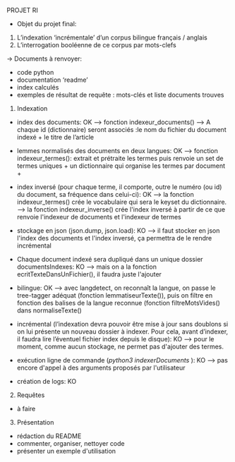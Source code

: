 PROJET RI

- Objet du projet final:
1. L’indexation ‘incrémentale’ d’un corpus bilingue français / anglais
2. L’interrogation booléenne de ce corpus par mots-clefs

→ Documents à renvoyer:
- code python
- documentation ‘readme’
- index calculés
- exemples de résultat de requête : mots-clés et liste documents trouves

1. Indexation

- index des documents: OK
--> fonction indexeur_documents()
--> A chaque id (dictionnaire) seront associés :le nom du fichier du document indexé + le titre de l’article

- lemmes normalisés des documents en deux langues: OK
--> fonction indexeur_termes(): extrait et prétraite les termes puis renvoie un set de termes uniques + un dictionnaire qui organise les termes par document + 

- index inversé (pour chaque terme, il comporte, outre le numéro (ou id) du document, sa fréquence dans celui-ci): OK
--> la fonction indexeur_termes() crée le vocabulaire qui sera le keyset du dictionnaire. 
--> la fonction indexeur_inverse() crée l'index inversé à partir de ce que renvoie l'indexeur de documents et l'indexeur de termes

- stockage en json (json.dump, json.load): KO
--> il faut stocker en json l'index des documents et l'index inversé, ça permettra de le rendre incrémental

- Chaque document indexé sera dupliqué dans un unique dossier documentsIndexes: KO
--> mais on a la fonction ecritTexteDansUnFichier(), il faudra juste l'ajouter

- bilingue: OK
--> avec langdetect, on reconnaît la langue, on passe le tree-tagger adéquat (fonction lemmatiseurTexte()), puis on filtre en fonction des balises de la langue reconnue (fonction filtreMotsVides() dans  normaliseTexte()

- incrémental (l’indexation devra pouvoir être mise à jour sans doublons si on lui présente un nouveau dossier à indexer. Pour cela, avant d’indexer, il faudra lire l’éventuel fichier index depuis le disque): KO
--> pour le moment, comme aucun stockage, ne permet pas d'ajouter des termes.

- exécution ligne de commande (_python3 indexerDocuments <chemin de dossier>_): KO
--> pas encore d'appel à des arguments proposés par l'utilisateur

- création de logs: KO


2. Requêtes

- à faire

3. Présentation


- rédaction du README
- commenter, organiser, nettoyer code
- présenter un exemple d'utilisation
